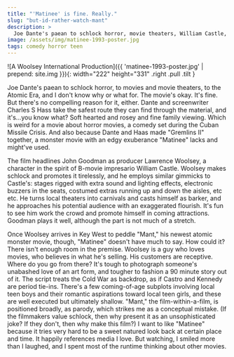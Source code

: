 ```yaml
---
title: "'Matinee' is fine. Really."
slug: "but-id-rather-watch-mant"
description: >
  Joe Dante's paean to schlock horror, movie theaters, William Castle, the atomic age, and I don't know why or what for.
image: /assets/img/matinee-1993-poster.jpg
tags: comedy horror teen
---
```


![A Woolsey International Production]({{ 'matinee-1993-poster.jpg' | prepend: site.img }}){: width="222" height="331" .right .pull .tilt }

Joe Dante's paean to schlock horror, to movies and movie theaters, to the Atomic Era, and I don't know why or what for. The movie's okay. It's fine. But there's no compelling reason for it, either. <!--more-->Dante and screenwriter Charles S Hass take the safest route they can find through the material, and it's...you know what? Soft hearted and rosey and fine family viewing. Which is weird for a movie about horror movies, a comedy set during the Cuban Missile Crisis. And also because Dante and Haas made "Gremlins II" together, a monster movie with an edgy exuberance "Matinee" lacks and might've used.

The film headlines John Goodman as producer Lawrence Woolsey, a character in the spirit of B-movie impresario William Castle. Woolsey makes schlock and promotes it tirelessly, and he employs similar gimmicks to Castle's: stages rigged with extra sound and lighting effects, electronic buzzers in the seats, costumed extras running up and down the aisles, etc etc. He turns local theaters into carnivals and casts himself as barker, and he approaches his potential audience with an exaggerated flourish. It's fun to see him work the crowd and promote himself in coming attractions. Goodman plays it well, although the part is not much of a stretch.

Once Woolsey arrives in Key West to peddle "Mant," his newest atomic monster movie, though, "Matinee" doesn't have much to say. How could it? There isn't enough room in the premise. Woolsey is a guy who loves movies, who believes in what he's selling. His customers are receptive. Where do you go from there? It's tough to photograph someone's unabashed love of an art form, and tougher to fashion a 90 minute story out of it. The script treats the Cold War as backdrop, as if Castro and Kennedy are period tie-ins. There's a few coming-of-age subplots involving local teen boys and their romantic aspirations toward local teen girls, and these are well executed but ultimately shallow. "Mant," the film-within-a-film, is positioned broadly, as parody, which strikes me as a conceptual mistake. (If the filmmakers value schlock, then why present it as an unsophisticated joke? If they don't, then why make this film?) I want to like "Matinee" because it tries very hard to be a sweet natured look back at certain place and time. It happily references media I love. But watching, I smiled more than I laughed, and I spent most of the runtime thinking about other movies.
